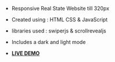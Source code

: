 + Responsive Real State Website till 320px
+ Created using : HTML CSS & JavaScript
+ libraries used : swiperjs & scrollrevealjs
+ Includes a dark and light mode

+ [**LIVE DEMO**](https://abdellah-idrissi.github.io/real-state-website/)
